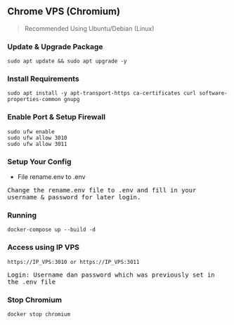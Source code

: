## Chrome VPS (Chromium)
> Recommended Using Ubuntu/Debian (Linux)

### Update & Upgrade Package
    sudo apt update && sudo apt upgrade -y

### Install Requirements
    sudo apt install -y apt-transport-https ca-certificates curl software-properties-common gnupg

### Enable Port & Setup Firewall
    sudo ufw enable
    sudo ufw allow 3010
    sudo ufw allow 3011

### Setup Your Config
  * File rename.env to .env

  <kbd>
Change the rename.env file to .env and fill in your username & password for later login.
  </kbd>

### Running
    docker-compose up --build -d

### Access using IP VPS
    https://IP_VPS:3010 or https://IP_VPS:3011

  <kbd>
Login: Username dan password which was previously set in the .env file
  </kbd>

### Stop Chromium
    docker stop chromium
